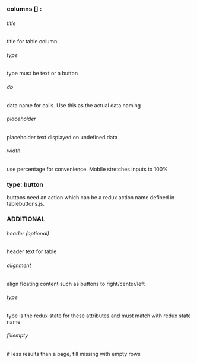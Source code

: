 ### columns [] :

###### title
 title for table column.

###### type
 type must be text or a button

###### db
 data name for calls. Use this as the actual data naming

###### placeholder
 placeholder text displayed on undefined data

###### width
 use percentage for convenience. Mobile stretches inputs to 100%

### type: button
 buttons need an action which can be a redux action name defined in tablebuttons.js.

### ADDITIONAL

###### header (optional)
 header text for table

###### alignment
 align floating content such as buttons to right/center/left

###### type
 type is the redux state for these attributes and must match with redux state name

###### fillempty
 if less results than a page, fill missing with empty rows